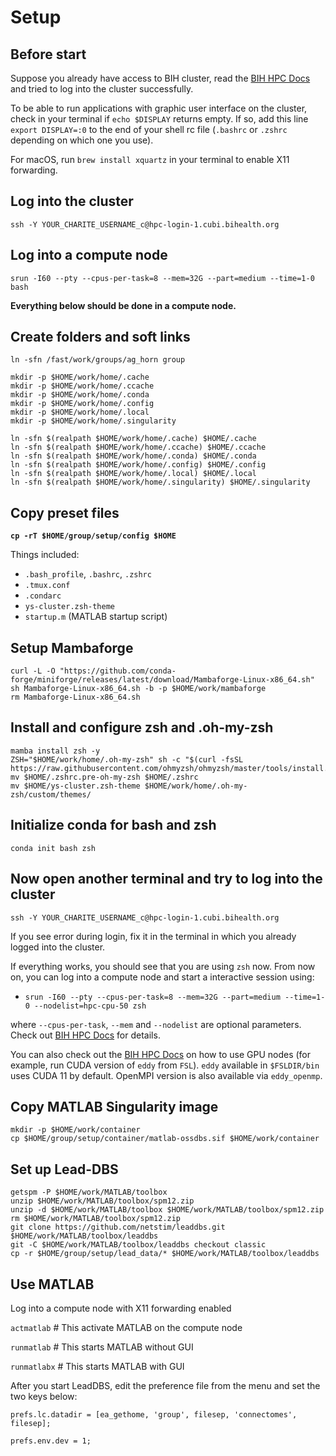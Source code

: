 # Setup

## Before start

Suppose you already have access to BIH cluster, read the [BIH HPC Docs](https://docs.hpc.bihealth.org/) and tried to log into the cluster successfully.

To be able to run applications with graphic user interface on the cluster, check in your terminal if `echo $DISPLAY` returns empty. If so, add this line `export DISPLAY=:0` to the end of your shell rc file (`.bashrc` or `.zshrc` depending on which one you use).

For macOS, run `brew install xquartz` in your terminal to enable X11 forwarding.

## Log into the cluster

`ssh -Y YOUR_CHARITE_USERNAME_c@hpc-login-1.cubi.bihealth.org`

## Log into a compute node

`srun -I60 --pty --cpus-per-task=8 --mem=32G --part=medium --time=1-0 bash`&#x20;

**Everything below should be done in a compute node.**

## Create folders and soft links

```
ln -sfn /fast/work/groups/ag_horn group

mkdir -p $HOME/work/home/.cache
mkdir -p $HOME/work/home/.ccache
mkdir -p $HOME/work/home/.conda
mkdir -p $HOME/work/home/.config
mkdir -p $HOME/work/home/.local
mkdir -p $HOME/work/home/.singularity

ln -sfn $(realpath $HOME/work/home/.cache) $HOME/.cache
ln -sfn $(realpath $HOME/work/home/.ccache) $HOME/.ccache
ln -sfn $(realpath $HOME/work/home/.conda) $HOME/.conda
ln -sfn $(realpath $HOME/work/home/.config) $HOME/.config
ln -sfn $(realpath $HOME/work/home/.local) $HOME/.local
ln -sfn $(realpath $HOME/work/home/.singularity) $HOME/.singularity
```

## Copy preset files

<pre><code><strong>cp -rT $HOME/group/setup/config $HOME</strong></code></pre>

Things included:

* `.bash_profile`, `.bashrc`, `.zshrc`
* `.tmux.conf`
* `.condarc`
* `ys-cluster.zsh-theme`
* `startup.m` (MATLAB startup script)

## Setup Mambaforge

```
curl -L -O "https://github.com/conda-forge/miniforge/releases/latest/download/Mambaforge-Linux-x86_64.sh"
sh Mambaforge-Linux-x86_64.sh -b -p $HOME/work/mambaforge
rm Mambaforge-Linux-x86_64.sh
```

## Install and configure zsh and .oh-my-zsh

```
mamba install zsh -y
ZSH="$HOME/work/home/.oh-my-zsh" sh -c "$(curl -fsSL https://raw.githubusercontent.com/ohmyzsh/ohmyzsh/master/tools/install.sh)"
mv $HOME/.zshrc.pre-oh-my-zsh $HOME/.zshrc
mv $HOME/ys-cluster.zsh-theme $HOME/work/home/.oh-my-zsh/custom/themes/
```

## Initialize conda for bash and zsh

```
conda init bash zsh
```

## Now open another terminal and try to log into the cluster

`ssh -Y YOUR_CHARITE_USERNAME_c@hpc-login-1.cubi.bihealth.org`

If you see error during login, fix it in the terminal in which you already logged into the cluster.

If everything works, you should see that you are using `zsh` now. From now on, you can log into a compute node and start a interactive session using:

* `srun -I60 --pty --cpus-per-task=8 --mem=32G --part=medium --time=1-0 --nodelist=hpc-cpu-50 zsh`&#x20;

where `--cpus-per-task`, `--mem` and `--nodelist` are optional parameters. Check out [BIH HPC Docs](https://docs.hpc.bihealth.org/slurm/quickstart/) for details.

You can also check out the [BIH HPC Docs](https://docs.hpc.bihealth.org/how-to/connect/gpu-nodes/) on how to use GPU nodes (for example, run CUDA version of `eddy` from `FSL`). `eddy` available in `$FSLDIR/bin` uses CUDA 11 by default. OpenMPI version is also available via `eddy_openmp`.

## Copy MATLAB Singularity image

```
mkdir -p $HOME/work/container
cp $HOME/group/setup/container/matlab-ossdbs.sif $HOME/work/container
```

## Set up Lead-DBS

```
getspm -P $HOME/work/MATLAB/toolbox
unzip $HOME/work/MATLAB/toolbox/spm12.zip
unzip -d $HOME/work/MATLAB/toolbox $HOME/work/MATLAB/toolbox/spm12.zip
rm $HOME/work/MATLAB/toolbox/spm12.zip
git clone https://github.com/netstim/leaddbs.git $HOME/work/MATLAB/toolbox/leaddbs
git -C $HOME/work/MATLAB/toolbox/leaddbs checkout classic
cp -r $HOME/group/setup/lead_data/* $HOME/work/MATLAB/toolbox/leaddbs
```

## Use MATLAB

Log into a compute node with X11 forwarding enabled

`actmatlab` # This activate MATLAB on the compute node

`runmatlab` # This starts MATLAB without GUI

`runmatlabx` # This starts MATLAB with GUI

After you start LeadDBS, edit the preference file from the menu and set the two keys below:

`prefs.lc.datadir = [ea_gethome, 'group', filesep, 'connectomes', filesep];`

`prefs.env.dev = 1;`
